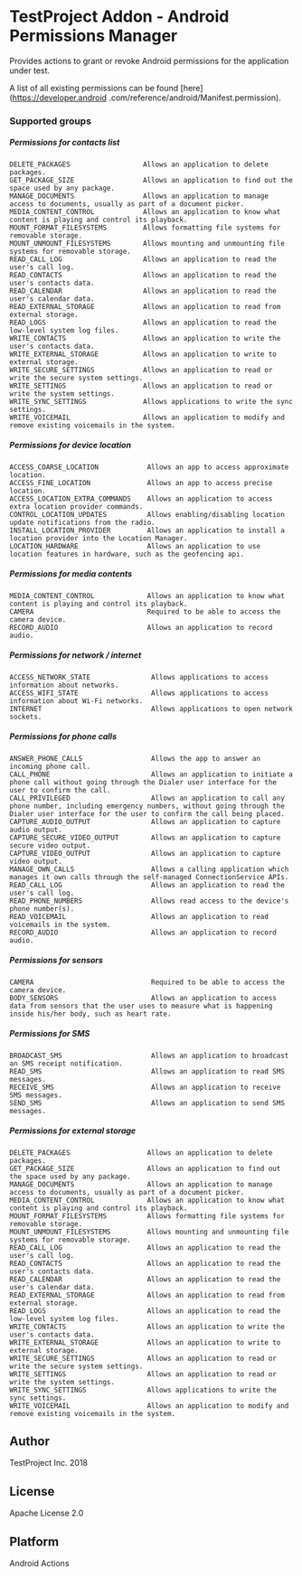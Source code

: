 # TestProject Addon - Android Permissions Manager
Provides actions to grant or revoke Android permissions for the application under test.

A list of all existing permissions can be found [here](https://developer.android
.com/reference/android/Manifest.permission).

### Supported groups

##### Permissions for contacts list
    DELETE_PACKAGES                  Allows an application to delete packages.
    GET_PACKAGE_SIZE                 Allows an application to find out the space used by any package.
    MANAGE_DOCUMENTS                 Allows an application to manage access to documents, usually as part of a document picker.
    MEDIA_CONTENT_CONTROL            Allows an application to know what content is playing and control its playback.
    MOUNT_FORMAT_FILESYSTEMS         Allows formatting file systems for removable storage.
    MOUNT_UNMOUNT_FILESYSTEMS        Allows mounting and unmounting file systems for removable storage.
    READ_CALL_LOG                    Allows an application to read the user's call log.
    READ_CONTACTS                    Allows an application to read the user's contacts data.
    READ_CALENDAR                    Allows an application to read the user's calendar data.
    READ_EXTERNAL_STORAGE            Allows an application to read from external storage.
    READ_LOGS                        Allows an application to read the low-level system log files.
    WRITE_CONTACTS                   Allows an application to write the user's contacts data.
    WRITE_EXTERNAL_STORAGE           Allows an application to write to external storage.
    WRITE_SECURE_SETTINGS            Allows an application to read or write the secure system settings.
    WRITE_SETTINGS                   Allows an application to read or write the system settings.
    WRITE_SYNC_SETTINGS              Allows applications to write the sync settings.
    WRITE_VOICEMAIL                  Allows an application to modify and remove existing voicemails in the system.
                    
##### Permissions for device location
    ACCESS_COARSE_LOCATION            Allows an app to access approximate location.
    ACCESS_FINE_LOCATION              Allows an app to access precise location.
    ACCESS_LOCATION_EXTRA_COMMANDS    Allows an application to access extra location provider commands.
    CONTROL_LOCATION_UPDATES          Allows enabling/disabling location update notifications from the radio.
    INSTALL_LOCATION_PROVIDER         Allows an application to install a location provider into the Location Manager.
    LOCATION_HARDWARE                 Allows an application to use location features in hardware, such as the geofencing api.
    
                   
##### Permissions for media contents
    MEDIA_CONTENT_CONTROL             Allows an application to know what content is playing and control its playback.
    CAMERA                            Required to be able to access the camera device.
    RECORD_AUDIO                      Allows an application to record audio.
    
##### Permissions for network / internet
    ACCESS_NETWORK_STATE               Allows applications to access information about networks.
    ACCESS_WIFI_STATE                  Allows applications to access information about Wi-Fi networks.
    INTERNET                           Allows applications to open network sockets.


##### Permissions for phone calls
    ANSWER_PHONE_CALLS                 Allows the app to answer an incoming phone call.
    CALL_PHONE                         Allows an application to initiate a phone call without going through the Dialer user interface for the user to confirm the call.
    CALL_PRIVILEGED                    Allows an application to call any phone number, including emergency numbers, without going through the Dialer user interface for the user to confirm the call being placed.
    CAPTURE_AUDIO_OUTPUT               Allows an application to capture audio output.
    CAPTURE_SECURE_VIDEO_OUTPUT        Allows an application to capture secure video output.
    CAPTURE_VIDEO_OUTPUT               Allows an application to capture video output.
    MANAGE_OWN_CALLS                   Allows a calling application which manages it own calls through the self-managed ConnectionService APIs.
    READ_CALL_LOG                      Allows an application to read the user's call log.
    READ_PHONE_NUMBERS                 Allows read access to the device's phone number(s).
    READ_VOICEMAIL                     Allows an application to read voicemails in the system.
    RECORD_AUDIO                       Allows an application to record audio.


##### Permissions for sensors
    CAMERA                             Required to be able to access the camera device.
    BODY_SENSORS                       Allows an application to access data from sensors that the user uses to measure what is happening inside his/her body, such as heart rate.


##### Permissions for SMS
    BROADCAST_SMS                      Allows an application to broadcast an SMS receipt notification.
    READ_SMS                           Allows an application to read SMS messages.
    RECEIVE_SMS                        Allows an application to receive SMS messages.
    SEND_SMS                           Allows an application to send SMS messages.

                    

##### Permissions for external storage
    DELETE_PACKAGES                   Allows an application to delete packages.
    GET_PACKAGE_SIZE                  Allows an application to find out the space used by any package.
    MANAGE_DOCUMENTS                  Allows an application to manage access to documents, usually as part of a document picker.
    MEDIA_CONTENT_CONTROL             Allows an application to know what content is playing and control its playback.
    MOUNT_FORMAT_FILESYSTEMS          Allows formatting file systems for removable storage.
    MOUNT_UNMOUNT_FILESYSTEMS         Allows mounting and unmounting file systems for removable storage.
    READ_CALL_LOG                     Allows an application to read the user's call log.
    READ_CONTACTS                     Allows an application to read the user's contacts data.
    READ_CALENDAR                     Allows an application to read the user's calendar data.
    READ_EXTERNAL_STORAGE             Allows an application to read from external storage.
    READ_LOGS                         Allows an application to read the low-level system log files.
    WRITE_CONTACTS                    Allows an application to write the user's contacts data.
    WRITE_EXTERNAL_STORAGE            Allows an application to write to external storage.
    WRITE_SECURE_SETTINGS             Allows an application to read or write the secure system settings.
    WRITE_SETTINGS                    Allows an application to read or write the system settings.
    WRITE_SYNC_SETTINGS               Allows applications to write the sync settings.
    WRITE_VOICEMAIL                   Allows an application to modify and remove existing voicemails in the system.


## Author
TestProject Inc. 2018

## License
Apache License 2.0

## Platform
Android Actions
